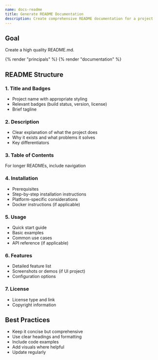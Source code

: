 ```yaml
---
name: docs-readme
title: Generate README Documentation
description: Create comprehensive README documentation for a project
---
```


## Goal

Create a high quality README.md.

{% render "principals" %}
{% render "documentation" %}

## README Structure

### 1. Title and Badges

- Project name with appropriate styling
- Relevant badges (build status, version, license)
- Brief tagline

### 2. Description

- Clear explanation of what the project does
- Why it exists and what problems it solves
- Key differentiators

### 3. Table of Contents

For longer READMEs, include navigation

### 4. Installation

- Prerequisites
- Step-by-step installation instructions
- Platform-specific considerations
- Docker instructions (if applicable)

### 5. Usage

- Quick start guide
- Basic examples
- Common use cases
- API reference (if applicable)

### 6. Features

- Detailed feature list
- Screenshots or demos (if UI project)
- Configuration options

### 7. License

- License type and link
- Copyright information

## Best Practices

- Keep it concise but comprehensive
- Use clear headings and formatting
- Include code examples
- Add visuals where helpful
- Update regularly